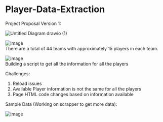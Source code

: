 # Player-Data-Extraction

Project Proposal Version 1:

![Untitled Diagram drawio (1)](https://user-images.githubusercontent.com/64576778/222074936-00863d34-a8c6-4abe-bdf5-36c3008ee7f8.png)

![image](https://user-images.githubusercontent.com/64576778/222076030-75feeb87-4c8e-4c1d-83e6-337ef2c58460.png)<br />
There are a total of 44 teams with approximately 15 players in each team.

![image](https://user-images.githubusercontent.com/64576778/222076280-376e5d26-aa08-4e32-bd0b-5d8d696b4b5a.png)<br />
Building a script to get all the information for all the players

Challenges:

1. Reload issues
2. Available Player information is not the same for all the players
3. Page HTML code changes based on information available

Sample Data (Working on scrapper to get more data): 

![image](https://user-images.githubusercontent.com/64576778/222075220-c749b6fd-83b7-4200-bc95-485d974763f5.png)


